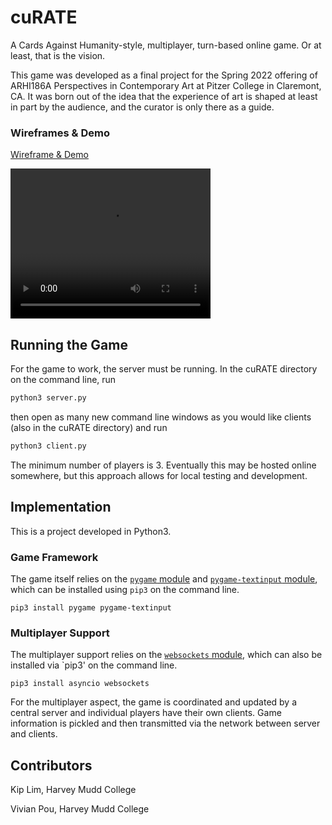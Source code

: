 # cuRATE

A Cards Against Humanity-style, multiplayer, turn-based online game. Or at
least, that is the vision.

This game was developed as a final project for the Spring 2022 offering of
ARHI186A Perspectives in Contemporary Art at Pitzer College in Claremont, CA.
It was born out of the idea that the experience of art is shaped at least in
part by the audience, and the curator is only there as a guide.

### Wireframes & Demo
[Wireframe & Demo](https://docs.google.com/presentation/d/1JYIKw08Qmi-51llbBYGNFbLb4nSHqCvT6yqFlkURXBU/edit?usp=sharing)

<video width="320" height="240" controls>
  <source src="cuRATE demo.mp4" type="video/mp4">
</video>

## Running the Game

For the game to work, the server must be running. In the cuRATE directory on
the command line, run

```python
python3 server.py
```

then open as many new command line windows as you would like clients (also in
the cuRATE directory) and run

```python
python3 client.py
```

The minimum number of players is 3. Eventually this may be hosted online
somewhere, but this approach allows for local testing and development.

## Implementation

This is a project developed in Python3.

### Game Framework
The game itself relies on the [`pygame` module](https://www.pygame.org/news)
and [`pygame-textinput` module](https://pypi.org/project/pygame-textinput/),
which can be installed using `pip3` on the command line.

```python3
pip3 install pygame pygame-textinput
```

### Multiplayer Support
The multiplayer support relies on the [`websockets`
module](https://pypi.org/project/websockets/), which can also be installed via
`pip3' on the command line.

```python3
pip3 install asyncio websockets
```

For the multiplayer aspect, the game is coordinated and updated by a central
server and individual players have their own clients. Game information is
pickled and then transmitted via the network between server and clients.


## Contributors
Kip Lim, Harvey Mudd College

Vivian Pou, Harvey Mudd College
